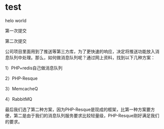 # test
helo world

第一次提交

第二次提交

公司项目里面用到了推送等第三方库，为了更快速的响应，决定将推送功能放入消息队列中处理。那么，如何做消息队列呢？通过网上资料，找到以下几种方案：

1）PHP+redis自己做消息队列

2）PHP-Resque

3）MemcacheQ

4）RabbitMQ

最后我们选了第二种方案，因为PHP-Resque是现成的框架，比第一种方案要方便，第二是由于我们的消息队列服务要求比较轻量级，PHP-Resque刚好满足我们的要求。
